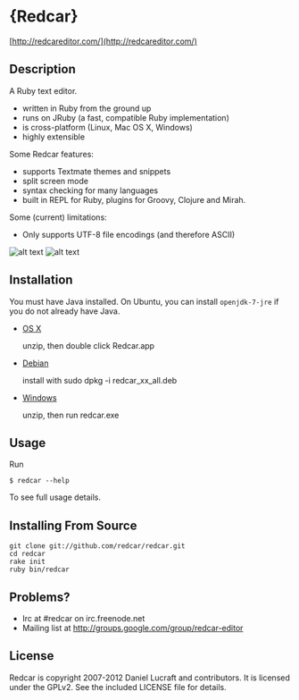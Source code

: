 {Redcar}
========

[http://redcareditor.com/](http://redcareditor.com/)

## Description

A Ruby text editor.

 * written in Ruby from the ground up
 * runs on JRuby (a fast, compatible Ruby implementation)
 * is cross-platform (Linux, Mac OS X, Windows)
 * highly extensible

Some Redcar features:

 * supports Textmate themes and snippets
 * split screen mode
 * syntax checking for many languages
 * built in REPL for Ruby, plugins for Groovy, Clojure and Mirah.

Some (current) limitations:

 * Only supports UTF-8 file encodings (and therefore ASCII)

![alt text](http://redcareditor.com/images/redcar-4-thumb.png "Title")
![alt text](http://redcareditor.com/images/redcar-1-thumb.png "Title")

## Installation

You must have Java installed. On Ubuntu, you can install `openjdk-7-jre` if you do not already have Java.

 * [OS X](https://github.com/downloads/redcar/redcar/Redcar-0.14.0dev.app.zip)

    unzip, then double click Redcar.app
    
 * [Debian](https://github.com/downloads/redcar/redcar/redcar_0.14.0dev_all.deb)

    install with sudo dpkg -i redcar_xx_all.deb
    
 * [Windows](https://github.com/downloads/redcar/redcar/redcar-0.14.0dev.zip)

    unzip, then run redcar.exe

## Usage

Run 

    $ redcar --help

To see full usage details.

## Installing From Source

    git clone git://github.com/redcar/redcar.git
    cd redcar
    rake init
    ruby bin/redcar

## Problems?

* Irc at #redcar on irc.freenode.net
* Mailing list at http://groups.google.com/group/redcar-editor

## License

Redcar is copyright 2007-2012 Daniel Lucraft and contributors.
It is licensed under the GPLv2. See the included LICENSE file for details.
